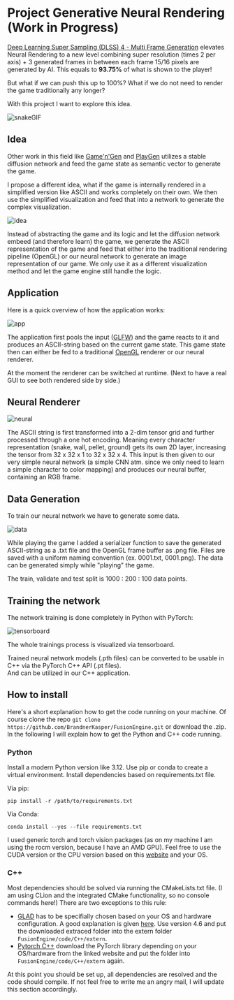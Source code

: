 # Project Generative Neural Rendering (Work in Progress)

[Deep Learning Super Sampling (DLSS) 4 - Multi Frame Generation](https://www.youtube.com/watch?v=qQn3bsPNTyI&t=7s)
elevates Neural Rendering to a new level combining super resolution (times 2 per axis) + 3 generated frames in between each frame
15/16 pixels are generated by AI. This equals to **93.75%** of what is shown to the player!

But what if we can push this up to 100%?
What if we do not need to render the game traditionally any longer?

With this project I want to explore this idea.

![snakeGIF](files/Snake3.gif)

## Idea

Other work in this field like [Game'n'Gen](https://arxiv.org/abs/2408.14837) and [PlayGen](https://arxiv.org/abs/2412.00887)
utilizes a stable diffusion network and feed the game state as semantic vector to generate the game.

I propose a different idea, what if the game is internally rendered in a simplified version like ASCII and works completely on their own.
We then use the simplified visualization and feed that into a network to generate the complex visualization.

![idea](files/Idea.svg)

Instead of abstracting the game and its logic and let the diffusion network embeed (and therefore learn) the game,
we generate the ASCII representation of the game and feed that either into the traditional rendering pipeline (OpenGL) or
our neural network to generate an image representation of our game.
We only use it as a different visualization method and let the game engine still handle the logic.

## Application

Here is a quick overview of how the application works:

![app](files/FusionEngine.svg)

The application first pools the input ([GLFW](https://github.com/glfw/glfw)) and the game reacts to it and produces an 
ASCII-string based on the current game state. This game state then can either be fed to a traditional [OpenGL](https://www.opengl.org/) renderer or
our neural renderer.

At the moment the renderer can be switched at runtime. (Next to have a real GUI to see both rendered side by side.)

## Neural Renderer

![neural](files/NeuralRenderer.svg)

The ASCII string is first transformed into a 2-dim tensor grid and further processed through a one hot encoding.
Meaning every character representation (snake, wall, pellet, ground) gets its own 2D layer, increasing the tensor from 32 x 32 x 1 to 32 x 32 x 4.
This input is then given to our very simple neural network (a simple CNN atm. since we only need to learn a simple character to color mapping) 
and produces our neural buffer, containing an RGB frame.

## Data Generation

To train our neural network we have to generate some data.

![data](files/DataGeneration.svg)

While playing the game I added a serializer function to save the generated ASCII-string as a .txt file and the OpenGL frame buffer as .png file.
Files are saved with a uniform naming convention (ex. 0001.txt, 0001.png).
The data can be generated simply while "playing" the game.

The train, validate and test split is 1000 : 200 : 100 data points.

## Training the network

The network training is done completely in Python with PyTorch:

![tensorboard](files/Tensorboard.png)

The whole trainings process is visualized via tensorboard.

Trained neural network models (.pth files) can be converted to be usable in C++ via the PyTorch C++ API (.pt files).  
And can be utilized in our C++ application.

## How to install

Here's a short explanation how to get the code running on your machine.
Of course clone the repo ```git clone https://github.com/BrandnerKasper/FusionEngine.git``` or download the .zip.
In the following I will explain how to get the Python and C++ code running.

### Python

Install a modern Python version like 3.12.
Use pip or conda to create a virtual environment.
Install dependencies based on requirements.txt file.

Via pip:
```console
pip install -r /path/to/requirements.txt
```

Via Conda:
```console
conda install --yes --file requirements.txt
```

I used generic torch and torch vision packages (as on my machine I am using the rocm version, because I have an AMD GPU).
Feel free to use the CUDA version or the CPU version based on this [website](https://pytorch.org/get-started/locally/) and your OS.

### C++

Most dependencies should be solved via running the CMakeLists.txt file. (I am using CLion and the integrated CMake functionality, so no console commands here!)
There are two exceptions to this rule:
- [GLAD](https://glad.dav1d.de/) has to be specifially chosen based on your OS and hardware configuration. 
A good explanation is given [here](https://learnopengl.com/Getting-started/Creating-a-window).
Use version 4.6 and put the downloaded extraced folder into the extern folder ```FusionEngine/code/C++/extern```.
- [Pytorch C++](https://pytorch.org/get-started/locally/) download the PyTorch library depending on your OS/hardware from the linked website and put the folder into ```FusionEngine/code/C++/extern``` again. 

At this point you should be set up, all dependencies are resolved and the code should compile.
If not feel free to write me an angry mail, I will update this section accordingly.